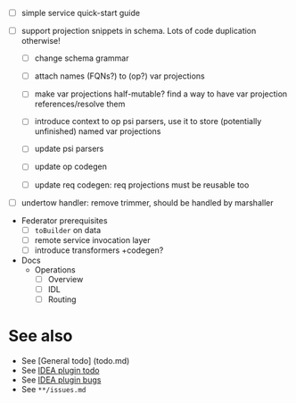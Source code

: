 - [ ] simple service quick-start guide

- [ ] support projection snippets in schema. Lots of code duplication otherwise!
  - [ ] change schema grammar
  - [ ] attach names (FQNs?) to (op?) var projections
  - [ ] make var projections half-mutable? find a way to have var projection references/resolve them
  - [ ] introduce context to op psi parsers, use it to store (potentially unfinished) named var projections
  - [ ] update psi parsers
  - [ ] update op codegen
  - [ ] update req codegen: req projections must be reusable too


- [ ] undertow handler: remove trimmer, should be handled by marshaller

- Federator prerequisites
  - [ ] `toBuilder` on data
  - [ ] remote service invocation layer
  - [ ] introduce transformers +codegen?

- Docs
  - Operations
    - [ ] Overview
    - [ ] IDL
    - [ ] Routing

# See also
- See [General todo] (todo.md)
- See [IDEA plugin todo](idea-plugin/todo.md)
- See [IDEA plugin bugs](idea-plugin/bugs.md)
- See `**/issues.md`
